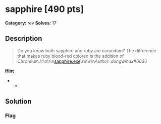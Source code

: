 # sapphire [490 pts]

**Category:** rev
**Solves:** 17

## Description
>Do you know both sapphire and ruby are corundum? The difference that makes ruby blood-red colored is the addition of Chromium.\r\n\r\n[sapphire.exe](https://umass-ctf-challenges.s3.amazonaws.com/rev/sapphire.exe)\r\n\r\n*Author: dungwinux#6636*

**Hint**
* -

## Solution

### Flag

